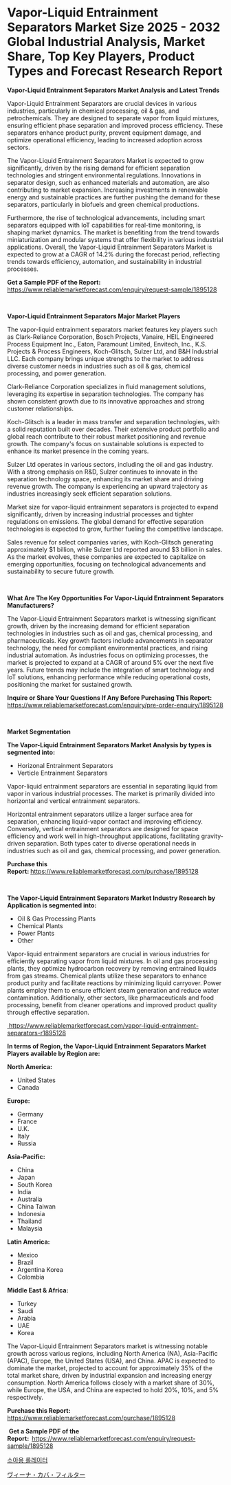<p><h1>Vapor-Liquid Entrainment Separators Market Size 2025 - 2032 Global Industrial Analysis, Market Share, Top Key Players, Product Types and Forecast Research Report</h1></p><p><strong>Vapor-Liquid Entrainment Separators Market Analysis and Latest Trends</strong></p>
<p><p>Vapor-Liquid Entrainment Separators are crucial devices in various industries, particularly in chemical processing, oil & gas, and petrochemicals. They are designed to separate vapor from liquid mixtures, ensuring efficient phase separation and improved process efficiency. These separators enhance product purity, prevent equipment damage, and optimize operational efficiency, leading to increased adoption across sectors.</p><p>The Vapor-Liquid Entrainment Separators Market is expected to grow significantly, driven by the rising demand for efficient separation technologies and stringent environmental regulations. Innovations in separator design, such as enhanced materials and automation, are also contributing to market expansion. Increasing investments in renewable energy and sustainable practices are further pushing the demand for these separators, particularly in biofuels and green chemical productions.</p><p>Furthermore, the rise of technological advancements, including smart separators equipped with IoT capabilities for real-time monitoring, is shaping market dynamics. The market is benefiting from the trend towards miniaturization and modular systems that offer flexibility in various industrial applications. Overall, the Vapor-Liquid Entrainment Separators Market is expected to grow at a CAGR of 14.2% during the forecast period, reflecting trends towards efficiency, automation, and sustainability in industrial processes.</p></p>
<p><strong>Get a Sample PDF of the Report:&nbsp;</strong> <a href="https://www.reliablemarketforecast.com/enquiry/request-sample/1895128?utm_campaign=1102&utm_medium=2&utm_source=Github&utm_content=ia&utm_term=14012025&utm_id=vapor-liquid-entrainment-separators">https://www.reliablemarketforecast.com/enquiry/request-sample/1895128</a></p>
<p>&nbsp;</p>
<p><strong>Vapor-Liquid Entrainment Separators Major Market Players</strong></p>
<p><p>The vapor-liquid entrainment separators market features key players such as Clark-Reliance Corporation, Bosch Projects, Vanaire, HEIL Engineered Process Equipment Inc., Eaton, Paramount Limited, Envitech, Inc., K.S. Projects & Process Engineers, Koch-Glitsch, Sulzer Ltd, and B&H Industrial LLC. Each company brings unique strengths to the market to address diverse customer needs in industries such as oil & gas, chemical processing, and power generation.</p><p>Clark-Reliance Corporation specializes in fluid management solutions, leveraging its expertise in separation technologies. The company has shown consistent growth due to its innovative approaches and strong customer relationships.</p><p>Koch-Glitsch is a leader in mass transfer and separation technologies, with a solid reputation built over decades. Their extensive product portfolio and global reach contribute to their robust market positioning and revenue growth. The company's focus on sustainable solutions is expected to enhance its market presence in the coming years.</p><p>Sulzer Ltd operates in various sectors, including the oil and gas industry. With a strong emphasis on R&D, Sulzer continues to innovate in the separation technology space, enhancing its market share and driving revenue growth. The company is experiencing an upward trajectory as industries increasingly seek efficient separation solutions.</p><p>Market size for vapor-liquid entrainment separators is projected to expand significantly, driven by increasing industrial processes and tighter regulations on emissions. The global demand for effective separation technologies is expected to grow, further fueling the competitive landscape.</p><p>Sales revenue for select companies varies, with Koch-Glitsch generating approximately $1 billion, while Sulzer Ltd reported around $3 billion in sales. As the market evolves, these companies are expected to capitalize on emerging opportunities, focusing on technological advancements and sustainability to secure future growth.</p></p>
<p>&nbsp;</p>
<p><strong>What Are The Key Opportunities For Vapor-Liquid Entrainment Separators Manufacturers?</strong></p>
<p><p>The Vapor-Liquid Entrainment Separators market is witnessing significant growth, driven by the increasing demand for efficient separation technologies in industries such as oil and gas, chemical processing, and pharmaceuticals. Key growth factors include advancements in separator technology, the need for compliant environmental practices, and rising industrial automation. As industries focus on optimizing processes, the market is projected to expand at a CAGR of around 5% over the next five years. Future trends may include the integration of smart technology and IoT solutions, enhancing performance while reducing operational costs, positioning the market for sustained growth.</p></p>
<p><strong>Inquire or Share Your Questions If Any Before Purchasing This Report:</strong> <a href="https://www.reliablemarketforecast.com/enquiry/pre-order-enquiry/1895128?utm_campaign=1102&utm_medium=2&utm_source=Github&utm_content=ia&utm_term=14012025&utm_id=vapor-liquid-entrainment-separators">https://www.reliablemarketforecast.com/enquiry/pre-order-enquiry/1895128</a></p>
<p>&nbsp;</p>
<p><strong>Market Segmentation</strong></p>
<p><strong>The Vapor-Liquid Entrainment Separators Market Analysis by types is segmented into:</strong></p>
<p><ul><li>Horizonal Entrainment Separators</li><li>Verticle Entrainment Separators</li></ul></p>
<p><p>Vapor-liquid entrainment separators are essential in separating liquid from vapor in various industrial processes. The market is primarily divided into horizontal and vertical entrainment separators. </p><p>Horizontal entrainment separators utilize a larger surface area for separation, enhancing liquid-vapor contact and improving efficiency. Conversely, vertical entrainment separators are designed for space efficiency and work well in high-throughput applications, facilitating gravity-driven separation. Both types cater to diverse operational needs in industries such as oil and gas, chemical processing, and power generation.</p></p>
<p><strong>Purchase this Report:&nbsp;</strong><a href="https://www.reliablemarketforecast.com/purchase/1895128?utm_campaign=1102&utm_medium=2&utm_source=Github&utm_content=ia&utm_term=14012025&utm_id=vapor-liquid-entrainment-separators">https://www.reliablemarketforecast.com/purchase/1895128</a></p>
<p>&nbsp;</p>
<p><strong>The Vapor-Liquid Entrainment Separators Market Industry Research by Application is segmented into:</strong></p>
<p><ul><li>Oil & Gas Processing Plants</li><li>Chemical Plants</li><li>Power Plants</li><li>Other</li></ul></p>
<p><p>Vapor-liquid entrainment separators are crucial in various industries for efficiently separating vapor from liquid mixtures. In oil and gas processing plants, they optimize hydrocarbon recovery by removing entrained liquids from gas streams. Chemical plants utilize these separators to enhance product purity and facilitate reactions by minimizing liquid carryover. Power plants employ them to ensure efficient steam generation and reduce water contamination. Additionally, other sectors, like pharmaceuticals and food processing, benefit from cleaner operations and improved product quality through effective separation.</p></p>
<p><a href="https://www.reliablemarketforecast.com/vapor-liquid-entrainment-separators-r1895128?utm_campaign=1102&utm_medium=2&utm_source=Github&utm_content=ia&utm_term=14012025&utm_id=vapor-liquid-entrainment-separators">&nbsp;https://www.reliablemarketforecast.com/vapor-liquid-entrainment-separators-r1895128</a></p>
<p><strong>In terms of Region, the Vapor-Liquid Entrainment Separators Market Players available by Region are:</strong></p>
<p>
    <p> <strong> North America: </strong>
        <ul>
            <li>United States</li>
            <li>Canada</li>
        </ul>
        </p> 
    <p> <strong> Europe: </strong>
        <ul>
            <li>Germany</li>
            <li>France</li>
            <li>U.K.</li>
            <li>Italy</li>
            <li>Russia</li>
        </ul>
        </p> 
    <p> <strong> Asia-Pacific: </strong>
        <ul>
            <li>China</li>
            <li>Japan</li>
            <li>South Korea</li>
            <li>India</li>
            <li>Australia</li>
            <li>China Taiwan</li>
            <li>Indonesia</li>
            <li>Thailand</li>
            <li>Malaysia</li>
        </ul>
        </p> 
    <p> <strong> Latin America: </strong>
        <ul>
            <li>Mexico</li>
            <li>Brazil</li>
            <li>Argentina Korea</li>
            <li>Colombia</li>
        </ul>
        </p> 
    <p> <strong> Middle East & Africa: </strong>
        <ul>
            <li>Turkey</li>
            <li>Saudi</li>
            <li>Arabia</li>
            <li>UAE</li>
            <li>Korea</li>
        </ul>
    </p>
    </p>
<p><p>The Vapor-Liquid Entrainment Separators market is witnessing notable growth across various regions, including North America (NA), Asia-Pacific (APAC), Europe, the United States (USA), and China. APAC is expected to dominate the market, projected to account for approximately 35% of the total market share, driven by industrial expansion and increasing energy consumption. North America follows closely with a market share of 30%, while Europe, the USA, and China are expected to hold 20%, 10%, and 5% respectively.</p></p>
<p><strong>Purchase this Report: </strong><a href="https://www.reliablemarketforecast.com/purchase/1895128?utm_campaign=1102&utm_medium=2&utm_source=Github&utm_content=ia&utm_term=14012025&utm_id=vapor-liquid-entrainment-separators">https://www.reliablemarketforecast.com/purchase/1895128</a></p>
<p>&nbsp;<strong>Get a Sample PDF of the Report:&nbsp;&nbsp;</strong><a href="https://www.reliablemarketforecast.com/enquiry/request-sample/1895128?utm_campaign=1102&utm_medium=2&utm_source=Github&utm_content=ia&utm_term=14012025&utm_id=vapor-liquid-entrainment-separators">https://www.reliablemarketforecast.com/enquiry/request-sample/1895128</a></p>
<p><strong></strong></p>
<p><p><a href="https://github.com/laholand/Market-Research-Report-List-6/blob/main/717992831066.md?utm_campaign=1102&utm_medium=2&utm_source=Github&utm_content=ia&utm_term=14012025&utm_id=vapor-liquid-entrainment-separators">소아용 롤레이터</a></p><p><a href="https://github.com/mohamedbakry57/Market-Research-Report-List-6/blob/main/239799730040.md?utm_campaign=1102&utm_medium=2&utm_source=Github&utm_content=ia&utm_term=14012025&utm_id=vapor-liquid-entrainment-separators">ヴィーナ・カバ・フィルター</a></p></p>